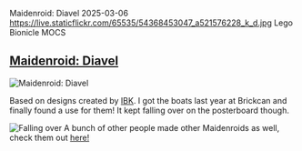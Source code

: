 Maidenroid: Diavel
2025-03-06
https://live.staticflickr.com/65535/54368453047_a521576228_k_d.jpg
Lego Bionicle MOCS

## [Maidenroid: Diavel](https://www.flickr.com/photos/fuzz-e/54368453047)

![Maidenroid: Diavel](https://live.staticflickr.com/65535/54368453047_a521576228_k_d.jpg) 

Based on designs created by [IBK](https://x.com/MAIDENROID_IBK). I got the boats last year at Brickcan and finally found a use for them! It kept falling over on the posterboard though.

![Falling over](../public/img/maidenroid_diavel/fallover.jpg "waaahh")
A bunch of other people made other Maidenroids as well, check them out [here!](https://flic.kr/y/3PDDYm3)
